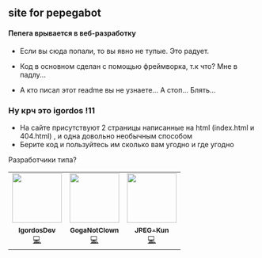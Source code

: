 ## site for pepegabot
#### Пепега врывается в веб-разработку

* Если вы сюда попали, то вы явно не тупые. Это радует.

* Код в основном сделан с помощью фреймворка, т.к что? Мне в падлу... 
* А кто писал этот readme вы не узнаете... А стоп... Блять...

### Ну крч это igordos !11

* На сайте присутствуют 2 страницы написанные на html (index.html и 404.html) , и одна довольно необычным способом
* Берите код и пользуйтесь им сколько вам угодно и где угодно

Разработчики типа?

<table>
  <tr>
    <td align="center"><a href="https://github.com/IgordosDev"><img src="https://www.meme-arsenal.com/memes/71cb047a35861dfc5c00943aa15cfa3c.jpg" width="100px;" alt=""/><br /><sub><b>IgordosDev</b></sub></a><a href="" title="Овнер"><br/>💻<a/></td>
    <td align="center"><a href="https://github.com/GogaNotClown"><img src="https://memepedia.ru/wp-content/uploads/2019/01/dxocolvvaaavjqj-360x270.jpg" width="100px;" alt=""/><br /><sub><b>GogaNotClown</b></sub></a><a href="" title="Занимается сайтом"><br/>💻<a/></td>
    <td align="center"><a href="https://github.com/jpeg-kun"><img src="https://www.meme-arsenal.com/memes/799ea636fd1698d2865759d4900ed3b8.jpg" width="100px;" alt=""/><br /><sub><b>JPEG-Kun</b></sub></a><a href="" title="Самый официальный шакал"><br/>💻<a/></td></tr>
</table>
